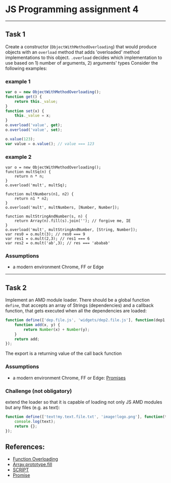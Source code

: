 # JS Programming assignment 4
---
## Task 1
Create a constructor (`ObjectWithMethodOverloading`) that would produce objects with an `overload` method that adds 'overloaded' method implementations to this object. 
`.overload` decides which implementation to use based on 1) number of arguments, 2) arguments' types
Consider the following examples:
### example 1
```javascript
var o = new ObjectWithMethodOverloading();
function get() {
    return this._value;
}
function set(x) {
    this._value = x;
}
o.overload('value', get);
o.overload('value', set);

o.value(123);
var value = o.value(); // value === 123
```
### example 2
```
var o = new ObjectWithMethodOverloading();
function multSq(n) {
    return n * n;
}
o.overload('mult', multSq);

function multNumbers(n1, n2) {
    return n1 * n2;
}
o.overload('mult', multNumbers, [Number, Number]);

function multStringAndNumber(s, n) {
    return Array(n).fill(s).join(''); // forgive me, IE
}
o.overload('mult', multStringAndNumber, [String, Number]);
var res0 = o.mult(3); // res0 === 9
var res1 = o.mult(2,3); // res1 === 6
var res2 = o.mult('ab',3); // res === 'ababab'
```

### Assumptions
* a modern environment Chrome, FF or Edge

---
## Task 2
Implement an AMD module loader.
There should be a global function `define`, that accepts an array of Strings (dependencies) and a callback function, that gets executed when all the dependencies are loaded:
```javascript
function define(['dep.file.js', 'widgets/dep2.file.js'], function(dep1, dep2) {
    function add(x, y) {
        return Number(x) + Number(y);
    }
    return add;
});
```
The export is a returning value of the call back function

### Assumptions
* a modern environment Chrome, FF or Edge: [Promises](http://caniuse.com/#search=Promise)

### Challenge (not obligatory)
extend the loader so that it is capable of loading not only JS AMD modules but any files (e.g. as text):
```javascript
function define(['text!my.text.file.txt', 'image!logo.png'], function(text, image) {
    console.log(text);
    return {};
});
```

## References:
* [Function Overloading](https://en.wikipedia.org/wiki/Function_overloading)
* [Array.prototype.fill](https://developer.mozilla.org/ru/docs/Web/JavaScript/Reference/Global_Objects/Array/fill)
* [SCRIPT](https://developer.mozilla.org/ru/docs/Web/HTML/Element/script)
* [Promise](https://developer.mozilla.org/ru/docs/Web/JavaScript/Reference/Global_Objects/Promise)
